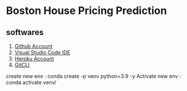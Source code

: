 # Boston House Pricing Prediction

## softwares

1. [Github Account](https://github.com)
2. [Visual Studio Code IDE](https://code.visualstudio.com/)
3. [Heroku Account](https://heroku.com)
4. [GitCLI](https://git-scm.com/downloads/guis)

create new env   : conda create -p venv python=3.9 -y
Activate new env : conda activate venv/